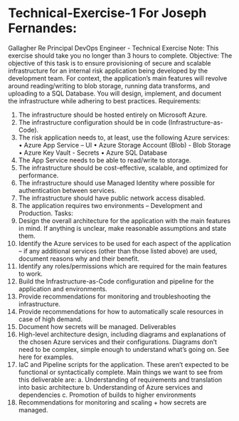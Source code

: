 # Technical-Exercise-1 For Joseph Fernandes:
Gallagher Re 
Principal DevOps Engineer - Technical Exercise
Note: This exercise should take you no longer than 3 hours to complete. 
Objective: The objective of this task is to ensure provisioning of secure and scalable infrastructure for an internal risk application being developed by the development team. For context, the application’s main features will revolve around reading/writing to blob storage, running data transforms, and uploading to a SQL Database. You will design, implement, and document the infrastructure while adhering to best practices. 
Requirements:
1.	The infrastructure should be hosted entirely on Microsoft Azure. 
2.	The infrastructure configuration should be in code (Infrastructure-as-Code).
3.	The risk application needs to, at least, use the following Azure services:
•	Azure App Service – UI
•	Azure Storage Account (Blob) - Blob Storage
•	Azure Key Vault - Secrets
•	Azure SQL Database
4.	The App Service needs to be able to read/write to storage. 
5.	The infrastructure should be cost-effective, scalable, and optimized for performance.
6.	The infrastructure should use Managed Identity where possible for authentication between services. 
7.	The infrastructure should have public network access disabled.
8.	The application requires two environments – Development and Production. 
Tasks:
1.	Design the overall architecture for the application with the main features in mind. If anything is unclear, make reasonable assumptions and state them. 
2.	Identify the Azure services to be used for each aspect of the application – if any additional services (other than those listed above) are used, document reasons why and their benefit.
3.	Identify any roles/permissions which are required for the main features to work. 
4.	Build the Infrastructure-as-Code configuration and pipeline for the application and environments. 
5.	Provide recommendations for monitoring and troubleshooting the infrastructure. 
6.	Provide recommendations for how to automatically scale resources in case of high demand. 
7.	Document how secrets will be managed. 
Deliverables
1.	High-level architecture design, including diagrams and explanations of the chosen Azure services and their configurations. Diagrams don’t need to be complex, simple enough to understand what’s going on. See here for examples. 
2.	IaC and Pipeline scripts for the application. These aren’t expected to be functional or syntactically complete. Main things we want to see from this deliverable are:
a.	Understanding of requirements and translation into basic architecture
b.	Understanding of Azure services and dependencies
c.	Promotion of builds to higher environments
3.	Recommendations for monitoring and scaling + how secrets are managed. 

